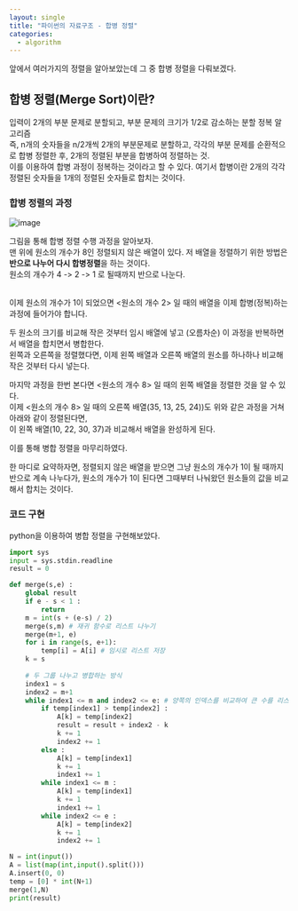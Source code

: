 ```yaml
---
layout: single
title: "파이썬의 자료구조 - 합병 정렬"
categories:
  - algorithm
---
```

앞에서 여러가지의 정렬을 알아보았는데 그 중 합병 정렬을 다뤄보겠다. <br>

## 합병 정렬(Merge Sort)이란?
입력이 2개의 부분 문제로 분할되고, 부분 문제의 크기가 1/2로 감소하는 분할 정복 알고리즘 <br>
즉, n개의 숫자들을 n/2개씩 2개의 부분문제로 분할하고, 각각의 부분 문제를 순환적으로 합병 정렬한 후, 2개의 정렬된 부분을 합병하여 정렬하는 것. <br>
이를 이용하여 합병 과정이 정복하는 것이라고 할 수 있다. 여기서 합병이란 2개의 각각 정렬된 숫자들을 1개의 정렬된 숫자들로 합치는 것이다. <br>

### 합병 정렬의 과정
![image](https://user-images.githubusercontent.com/81789003/201513748-a7e844f9-1860-413b-b038-5e8383057789.png)

그림을 통해 합병 정렬 수행 과정을 알아보자. <br>
맨 위에 원소의 개수가 8인 정렬되지 않은 배열이 있다. 저 배열을 정렬하기 위한 방법은 **반으로 나누어 다시 합병정렬**을 하는 것이다. <br>
원소의 개수가 4 -> 2 -> 1 로 될때까지 반으로 나눈다. <br> <br>



이제 원소의 개수가 1이 되었으면 <원소의 개수 2> 일 때의 배열을  이제 합병(정복)하는 과정에 들어가야 합니다. <br>

두 원소의 크기를 비교해 작은 것부터 임시 배열에 넣고 (오름차순) 이 과정을 반복하면서 배열을 합치면서 병합한다. <br>
왼쪽과 오른쪽을 정렬했다면, 이제 왼쪽 배열과 오른쪽 배열의 원소를 하나하나 비교해 작은 것부터 다시 넣는다. <br>

마지막 과정을 한번 본다면 <원소의 개수 8> 일 때의 왼쪽 배열을 정렬한 것을 알 수 있다. <br>
이제 <원소의 개수 8> 일 때의 오른쪽 배열(35, 13, 25, 24))도 위와 같은 과정을 거쳐 아래와 같이 정렬된다면, <br>
이 왼쪽 배열(10, 22, 30, 37)과 비교해서 배열을 완성하게 된다. <br>


이를 통해 병합 정렬을 마무리하였다. <br>

한 마디로 요약하자면, 정렬되지 않은 배열을 받으면 그냥 원소의 개수가 1이 될 때까지 반으로 계속 나누다가, 원소의 개수가 1이 된다면 그때부터 나눠왔던 원소들의 값을 비교해서 합치는 것이다. <br>


### 코드 구현
python을 이용하여 병합 정렬을 구현해보았다. <br>
```python
import sys
input = sys.stdin.readline
result = 0

def merge(s,e) :
    global result 
    if e - s < 1 :
        return
    m = int(s + (e-s) / 2)
    merge(s,m) # 재귀 함수로 리스트 나누기
    merge(m+1, e)
    for i in range(s, e+1):
        temp[i] = A[i] # 임시로 리스트 저장
    k = s
    
    # 두 그룹 나누고 병합하는 방식
    index1 = s
    index2 = m+1
    while index1 <= m and index2 <= e: # 양쪽의 인덱스를 비교하여 큰 수를 리스트에 저장
        if temp[index1] > temp[index2] :
            A[k] = temp[index2]
            result = result + index2 - k
            k += 1
            index2 += 1
        else :
            A[k] = temp[index1]
            k += 1
            index1 += 1
        while index1 <= m :
            A[k] = temp[index1]
            k += 1
            index1 += 1
        while index2 <= e :
            A[k] = temp[index2]
            k += 1
            index2 += 1

N = int(input())
A = list(map(int,input().split()))
A.insert(0, 0)
temp = [0] * int(N+1)
merge(1,N)
print(result)
```
